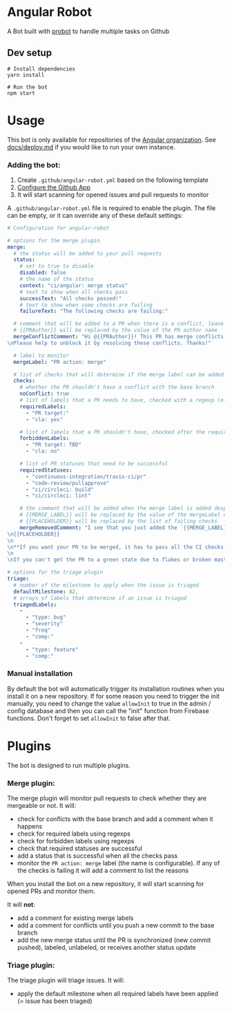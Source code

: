 # Angular Robot

A Bot built with [probot](https://github.com/probot/probot) to handle multiple tasks on Github

## Dev setup

```
# Install dependencies
yarn install

# Run the bot
npm start
```


# Usage
This bot is only available for repositories of the [Angular organization](http://github.com/angular/).
See [docs/deploy.md](docs/deploy.md) if you would like to run your own instance.

### Adding the bot:
1. Create `.github/angular-robot.yml` based on the following template
2. [Configure the Github App](https://github.com/apps/wheatley)
3. It will start scanning for opened issues and pull requests to monitor

A `.github/angular-robot.yml` file is required to enable the plugin. The file can be empty, or it can override any of these default settings:
```yaml
# Configuration for angular-robot

# options for the merge plugin
merge:
  # the status will be added to your pull requests
  status:
    # set to true to disable
    disabled: false
    # the name of the status
    context: "ci/angular: merge status"
    # text to show when all checks pass
    successText: "All checks passed!"
    # text to show when some checks are failing
    failureText: "The following checks are failing:"

  # comment that will be added to a PR when there is a conflict, leave empty or set to false to disable
  # {{PRAuthor}} will be replaced by the value of the PR author name
  mergeConflictComment: "Hi @{{PRAuthor}}! This PR has merge conflicts due to recent upstream merges.
\nPlease help to unblock it by resolving these conflicts. Thanks!"

  # label to monitor
  mergeLabel: "PR action: merge"

  # list of checks that will determine if the merge label can be added
  checks:
    # whether the PR shouldn't have a conflict with the base branch
    noConflict: true
    # list of labels that a PR needs to have, checked with a regexp (e.g. "PR target:" will work for the label "PR target: master")
    requiredLabels:
      - "PR target:"
      - "cla: yes"

    # list of labels that a PR shouldn't have, checked after the required labels with a regexp
    forbiddenLabels:
      - "PR target: TBD"
      - "cla: no"

    # list of PR statuses that need to be successful
    requiredStatuses:
      - "continuous-integration/travis-ci/pr"
      - "code-review/pullapprove"
      - "ci/circleci: build"
      - "ci/circleci: lint"

    # the comment that will be added when the merge label is added despite failing checks, leave empty or set to false to disable
    # {{MERGE_LABEL}} will be replaced by the value of the mergeLabel option
    # {{PLACEHOLDER}} will be replaced by the list of failing checks
    mergeRemovedComment: "I see that you just added the `{{MERGE_LABEL}}` label, but the following checks are still failing:
\n{{PLACEHOLDER}}
\n
\n**If you want your PR to be merged, it has to pass all the CI checks.**
\n
\nIf you can't get the PR to a green state due to flakes or broken master, please try rebasing to master and/or restarting the CI job. If that fails and you believe that the issue is not due to your change, please contact the caretaker and ask for help."

# options for the triage plugin
triage:
  # number of the milestone to apply when the issue is triaged
  defaultMilestone: 82,
  # arrays of labels that determine if an issue is triaged
  triagedLabels:
    -
      - "type: bug"
      - "severity"
      - "freq"
      - "comp:"
    -
      - "type: feature"
      - "comp:"
```

### Manual installation
By default the bot will automatically trigger its installation routines when you install it on a new repository.
If for some reason you need to trigger the init manually, you need to change the value `allowInit` to true in the admin / config database and then you can call the "init" function from Firebase functions. Don't forget to set `allowInit` to false after that.

# Plugins
The bot is designed to run multiple plugins.

### Merge plugin:
The merge plugin will monitor pull requests to check whether they are mergeable or not. It will:
- check for conflicts with the base branch and add a comment when it happens
- check for required labels using regexps
- check for forbidden labels using regexps
- check that required statuses are successful
- add a status that is successful when all the checks pass
- monitor the `PR action: merge` label (the name is configurable). If any of the checks is failing it will add a comment to list the reasons

When you install the bot on a new repository, it will start scanning for opened PRs and monitor them.

It will **not**:
- add a comment for existing merge labels
- add a comment for conflicts until you push a new commit to the base branch
- add the new merge status until the PR is synchronized (new commit pushed), labeled, unlabeled, or receives another status update

### Triage plugin:
The triage plugin will triage issues. It will:
- apply the default milestone when all required labels have been applied (= issue has been triaged)
